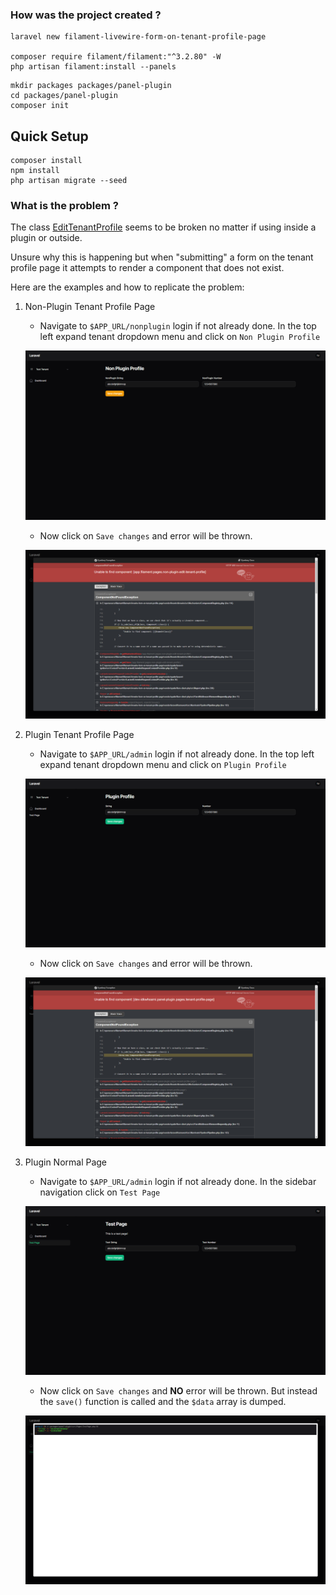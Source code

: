 ### How was the project created ?

```shell
laravel new filament-livewire-form-on-tenant-profile-page

composer require filament/filament:"^3.2.80" -W
php artisan filament:install --panels
```

```shell
mkdir packages packages/panel-plugin
cd packages/panel-plugin
composer init
```

## Quick Setup

```shell
composer install
npm install
php artisan migrate --seed
```

### What is the problem ?

The class [EditTenantProfile](vendor/filament/filament/src/Pages/Tenancy/EditTenantProfile.php) seems to be broken no matter if using inside a plugin or outside.

Unsure why this is happening but when "submitting" a form on the tenant profile page it attempts to render a component that does not exist.

Here are the examples and how to replicate the problem:

1. Non-Plugin Tenant Profile Page

   - Navigate to `$APP_URL/nonplugin` login if not already done. In the top left expand tenant dropdown menu and click on `Non Plugin Profile`

    ![nonplugin_tenant_profile.png](.github/images/nonplugin_tenant_profile.png)

    - Now click on `Save changes` and error will be thrown.

    ![nonplugin_tenant_profile_error.png](.github/images/nonplugin_tenant_profile_error.png)

2. Plugin Tenant Profile Page

   - Navigate to `$APP_URL/admin` login if not already done. In the top left expand tenant dropdown menu and click on `Plugin Profile`

    ![plugin_tenant_profile.png](.github/images/plugin_tenant_profile.png)

   - Now click on `Save changes` and error will be thrown.

    ![plugin_tenant_profile_error.png](.github/images/plugin_tenant_profile_error.png)

3. Plugin Normal Page

   - Navigate to `$APP_URL/admin` login if not already done. In the sidebar navigation click on `Test Page`

    ![plugin_test_page.png](.github/images/plugin_test_page.png)

   - Now click on `Save changes` and **NO** error will be thrown. But instead the `save()` function is called and the `$data` array is dumped.
   
    ![plugin_test_page_dump.png](.github/images/plugin_test_page_dump.png)

    
